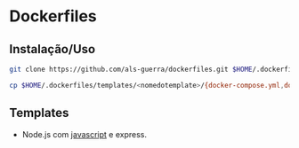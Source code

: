 # Dockerfiles

## Instalação/Uso

```bash
git clone https://github.com/als-guerra/dockerfiles.git $HOME/.dockerfiles
```

```bash
cp $HOME/.dockerfiles/templates/<nomedotemplate>/{docker-compose.yml,dockerfile,,dockerignore} caminho-seu-projeto/
```

## Templates

*  Node.js com [javascript](./templates/node/dockerfile) e express.
